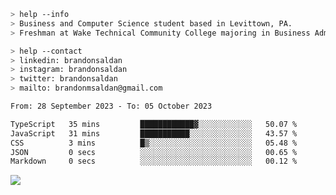 ````bash
> help --info
> Business and Computer Science student based in Levittown, PA.
> Freshman at Wake Technical Community College majoring in Business Administration.
````

````bash
> help --contact
> linkedin: brandonsaldan
> instagram: brandonsaldan
> twitter: brandonsaldan
> mailto: brandonmsaldan@gmail.com
````

<!--START_SECTION:waka-->

```txt
From: 28 September 2023 - To: 05 October 2023

TypeScript   35 mins         ████████████▓░░░░░░░░░░░░   50.07 %
JavaScript   31 mins         ███████████░░░░░░░░░░░░░░   43.57 %
CSS          3 mins          █▒░░░░░░░░░░░░░░░░░░░░░░░   05.48 %
JSON         0 secs          ░░░░░░░░░░░░░░░░░░░░░░░░░   00.65 %
Markdown     0 secs          ░░░░░░░░░░░░░░░░░░░░░░░░░   00.12 %
```

<!--END_SECTION:waka-->

![](https://komarev.com/ghpvc/?username=brandonsaldan&color=6A8AFF)
